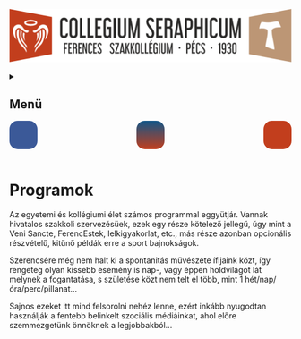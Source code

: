 <link rel="stylesheet" href="https://cdnjs.cloudflare.com/ajax/libs/font-awesome/4.7.0/css/font-awesome.min.css">

<style>
header#social {
    display: flex;
    flex-direction: row;
    justify-content: space-between;
}

.fa {
    aspect-ratio: 1;
    font-size: 25vw;
	padding: 5%;
	border-radius: 15px;
}
.fa-facebook {
     background: #3B5998;
     color: white;
 }

 .fa-google {
     background: #dd4b39;
     color: white;
 }

 .fa-youtube {
     background: rgb(194, 62, 29);
     color: white;
 }

 .fa-instagram {
     background: linear-gradient(#125688, rgb(194, 62, 29));
     color: white;
 }
</style>

![](Arculati_Elemek/Logo/logo-long.png)

<details>
	<summary><h2>Menü</h2></summary>
- [Kezdőlap](/mobile_version.html)
- [Rólunk](/rolunk.html)
- [Programok](/programok.html)
- [Szakmai nap](/SzakmaiNap.html)
- [Felvételi](/Felveteli.html)
- [Galéria](/Galeria.html)
- [Dokumentumok](/Dokumentumok.html)
- [DiákBizottság](/DB.html)
- [Felújítások](/felujitasok.html)
- [Kapcsolat](/kapcsolat.html)
</details>

<header ID="social" >
        <a class="fa fa-facebook" href="https://www.facebook.com/Seraphicum/" target="_blank"></a>
        <a class="fa fa-instagram" href="https://www.instagram.com/szeraf_koli/" target="_blank"></a>
        <a class="fa fa-youtube" href="https://www.youtube.com/channel/UCpOokV3I5dHLWZNzvOiJa1w"
           target="_blank"></a>
</header>

# Programok

Az egyetemi és kollégiumi élet számos programmal eggyütjár. Vannak hivatalos szakkoli szervezésüek, ezek egy része
kötelező jellegű, úgy mint a Veni Sancte, FerencEstek, lelkigyakorlat, etc., más része azonban opcionális részvételű,
kitűnő példák erre a sport bajnokságok.

Szerencsére még nem halt ki a spontanitás művészete ífijaink közt, így rengeteg olyan kissebb esemény is nap-, vagy
éppen holdvilágot lát melynek a fogantatása, s születése közt nem telt el több, mint 1 hét/nap/óra/perc/pillanat...

Sajnos ezeket itt mind felsorolni nehéz lenne, ezért inkább nyugodtan használják a fentebb belinkelt szociális
médiáinkat, ahol előre szemmezgetünk önnöknek a legjobbakból...
 